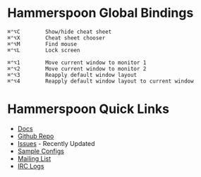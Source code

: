 Hammerspoon Global Bindings
===========================

    ⌘⌃⌥C        Show/hide cheat sheet
    ⌘⌃⌥X        Cheat sheet chooser
    ⌘⌃⌥M        Find mouse
    ⌘⌃⌥L        Lock screen

    ⌘⌃⌥1        Move current window to monitor 1
    ⌘⌃⌥2        Move current window to monitor 2
    ⌘⌃⌥3        Reapply default window layout
    ⌘⌃⌥4        Reapply default window layout to current window

Hammerspoon Quick Links
=======================

* [Docs](http://www.hammerspoon.org/docs/index.html)
* [Github Repo](https://github.com/Hammerspoon/hammerspoon/)
* [Issues](https://github.com/Hammerspoon/hammerspoon/issues?q=is%3Aissue+is%3Aopen+sort%3Aupdated-desc) - Recently Updated
* [Sample Configs](https://github.com/Hammerspoon/hammerspoon/wiki/Sample-Configurations)
* [Mailing List](https://groups.google.com/forum/#!forum/hammerspoon)
* [IRC Logs](https://botbot.me/freenode/hammerspoon/)

